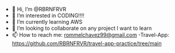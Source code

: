 - 👋 Hi, I’m @RBRNFRVR
- 👀 I’m interested in CODING!!!!
- 🌱 I’m currently learning AWS
- 💞️ I’m looking to collaborate on any project I want to learn
- 📫 How to reach me: rommelchavez99@gmail.com
-Travel-App: https://github.com/RBRNFRVR/travel-app-practice/tree/main
